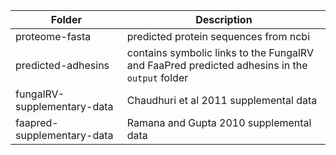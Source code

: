 | Folder | Description | 
| ------ |-------------|
| proteome-fasta | predicted protein sequences from ncbi |
| predicted-adhesins | contains symbolic links to the FungalRV and FaaPred predicted adhesins in the `output` folder |
| fungalRV-supplementary-data | Chaudhuri et al 2011 supplemental data |
| faapred-supplementary-data | Ramana and Gupta 2010 supplemental data |
